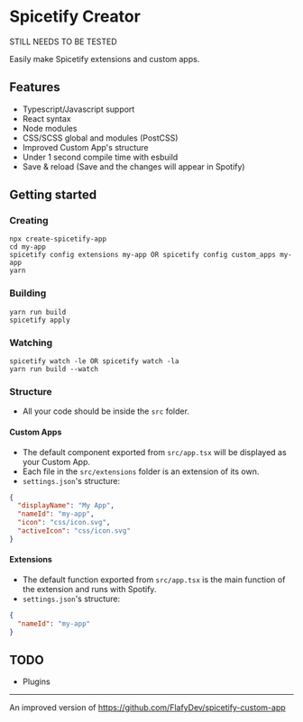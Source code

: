 # Spicetify Creator
STILL NEEDS TO BE TESTED

Easily make Spicetify extensions and custom apps.

## Features
- Typescript/Javascript support
- React syntax
- Node modules
- CSS/SCSS global and modules (PostCSS)
- Improved Custom App's structure 
- Under 1 second compile time with esbuild
- Save & reload (Save and the changes will appear in Spotify)

## Getting started

### Creating
```
npx create-spicetify-app
cd my-app
spicetify config extensions my-app OR spicetify config custom_apps my-app
yarn
```
### Building
```
yarn run build
spicetify apply
```
### Watching
```
spicetify watch -le OR spicetify watch -la
yarn run build --watch
```

### Structure
- All your code should be inside the `src` folder.  

#### Custom Apps
- The default component exported from `src/app.tsx` will be displayed as your Custom App.  
- Each file in the `src/extensions` folder is an extension of its own.  
- `settings.json`'s structure:
```json
{
  "displayName": "My App",
  "nameId": "my-app",
  "icon": "css/icon.svg",  
  "activeIcon": "css/icon.svg"  
}
```
#### Extensions
- The default function exported from `src/app.tsx` is the main function of the extension and runs with Spotify.
- `settings.json`'s structure:
```json
{
  "nameId": "my-app"
}
```

## TODO
- Plugins

---
An improved version of https://github.com/FlafyDev/spicetify-custom-app
